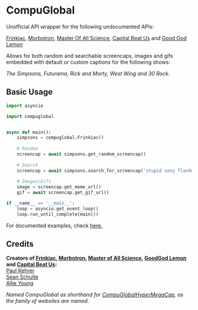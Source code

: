 # CompuGlobal
Unofficial API wrapper for the following undocumented APIs:

[Frinkiac](https://frinkiac.com), [Morbotron](https://morbotron.com), [Master Of All Science](https://masterofallscience.com), 
[Capital Beat Us](https://capitalbeat.us) and [Good God Lemon](https://goodgodlemon.com)

Allows for both random and searchable screencaps, images and gifs embedded with default or custom captions for the following shows:

*The Simpsons, Futurama, Rick and Morty, West Wing and 30 Rock.*

## Basic Usage
```py
import asyncio

import compuglobal


async def main():
    simpsons = compuglobal.Frinkiac()
    
    # Random
    screencap = await simpsons.get_random_screencap()
    
    # Search
    screencap = await simpsons.search_for_screencap('stupid sexy flanders')
    
    # Images/Gifs
    image = screencap.get_meme_url()
    gif = await screencap.get_gif_url()

if __name__ == '__main__':
    loop = asyncio.get_event_loop()
    loop.run_until_complete(main())
```

For documented examples, check [here.](https://github.com/MitchellAW/CompuGlobal/tree/async/examples)


## Credits
**Creators of [Frinkiac](https://frinkiac.com/), [Morbotron](https://morbotron.com/), 
[Master of All Science](https://masterofallscience.com/), [GoodGod Lemon](https://goodgodlemon.com/) and 
[Capital Beat Us](https://capitalbeat.us/):**  
[Paul Kehrer](https://twitter.com/reaperhulk)  
[Sean Schulte](https://twitter.com/sirsean)  
[Allie Young](https://twitter.com/seriousallie)  

*Named CompuGlobal as shorthand for [CompuGlobalHyperMegaCap](https://langui.sh/2017/07/30/master-of-all-science-rick-and-morty/), as the family of websites are named.*
